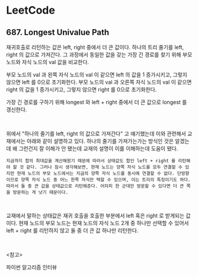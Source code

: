 # LeetCode

## 687. Longest Univalue Path



재귀호출로 리턴하는 값은 left, right 중에서 더 큰 값이다. 하나의 트리 줄기를 left, right 의 값으로 가져간다. 그 과정에서 동일한 값을 갖는 가장 긴 경로를 찾기 위해 부모 노드와 자식 노드의 val 값을 비교한다.

부모 노드의 val 과 왼쪽 자식 노드의 val 이 같으면 left 의 값을 1 증가시키고, 그렇지 않으면 left 를 0으로 초기화한다. 부모 노드의 val 과 오른쪽 자식 노드의 val 이 같으면 right 의 값을 1 증가시키고, 그렇지 않으면 right 를 0으로 초기화한다.

가장 긴 경로를 구하기 위해 longest 와 left + right 중에서 더 큰 값으로 longest 를 갱신한다.

<br>

위에서 "하나의 줄기를 left, right 의 값으로 가져간다" 고 얘기했는데 이와 관련해서 교재에서는 아래와 같이 설명하고 있다. 하나의 줄기를 가져가는가는 방식인 것은 알겠는데 왜 그런건지 잘 이해가 안 됐는데 교재의 설명이 이를 이해하는데 도움이 됐다.

```
지금까지 합의 최대값을 계산해왔기 때문에 따라서 상태값도 합인 left + right 를 리턴해야 할 것 같다. 그러나 잠시 생각해보면, 현재 노드는 양쪽 자식 노드를 모두 연결할 수 있지만 현재 노드의 부모 노드에서는 지금의 양쪽 자식 노드를 동시에 연결할 수 없다. 단방향이므로 양쪽 자식 노드 중 어느 한쪽 자식만 택할 수 있으며, 이는 트리의 특징이기도 하다. 따라서 둘 중 큰 값을 상태값으로 리턴해준다. 어차피 한 군데만 방문할 수 있다면 더 큰 쪽을 방문하는 게 낫기 때문이다.
```

<br>

교재에서 말하는 상태값은 재귀 호출을 호출한 부분에서 left 혹은 right 로 받게되는 값이다. 현재 노드의 부모 노드는 현재 노드의 자식 노드 2개 중 하나만 선택할 수 있어서 left + right 를 리턴하지 않고 둘 중 더 큰 값 하나만 리턴한다.

<br>

<참고>

파이썬 알고리즘 인터뷰

